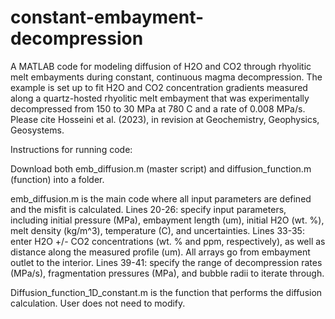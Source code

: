 # constant-embayment-decompression
A MATLAB code for modeling diffusion of H2O and CO2 through rhyolitic melt embayments during constant, continuous magma decompression. The example is set
up to fit H2O and CO2 concentration gradients measured along a quartz-hosted rhyolitic melt embayment that was experimentally decompressed from 150 to 30
MPa at 780 C and a rate of 0.008 MPa/s. Please cite Hosseini et al. (2023), in revision at Geochemistry, Geophysics, Geosystems.

Instructions for running code:

Download both emb_diffusion.m (master script) and diffusion_function.m (function) into a folder.

emb_diffusion.m is the main code where all input parameters are defined and the misfit is calculated. 
    Lines 20-26: specify input parameters, including initial pressure (MPa), embayment length (um), initial H2O (wt. %), melt density (kg/m^3), 
                 temperature (C), and uncertainties.
    Lines 33-35: enter H2O +/- CO2 concentrations (wt. % and ppm, respectively), as well as distance along the measured profile (um). All arrays 
                 go from embayment outlet to the interior.
    Lines 39-41: specify the range of decompression rates (MPa/s), fragmentation pressures (MPa), and bubble radii to iterate through.

Diffusion_function_1D_constant.m is the function that performs the diffusion calculation. User does not need to modify.
